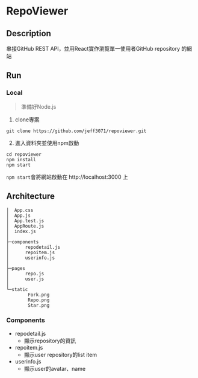 # RepoViewer

## Description

串接GitHub REST API，並用React實作瀏覽單一使用者GitHub repository 的網站

## Run

### Local

> 準備好Node.js

1. clone專案

```dotnetcli
git clone https://github.com/jeff3071/repoviewer.git
```

2. 進入資料夾並使用npm啟動

```dotnetcli
cd repoviewer
npm install
npm start
```

`npm start`會將網站啟動在 http://localhost:3000 上

## Architecture

```
│  App.css
│  App.js
│  App.test.js
│  AppRoute.js
│  index.js
│
├─components
│      repodetail.js
│      repoitem.js
│      userinfo.js
│
├─pages
│      repo.js
│      user.js
│
└─static
        Fork.png
        Repo.png
        Star.png
```

### Components

- repodetail.js
    - 顯示repository的資訊
- repoitem.js
    - 顯示user repository的list item
- userinfo.js
    - 顯示user的avatar、name